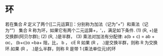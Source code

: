 # 环

若在集合 $R$ 定义了两个[[二元运算]]：分别称为加法（记为“+”）和乘法（记为“”）
集合 R 称为环，如果它有两个二元运算+，'，，满足如下条件.
(1) (R, +)是交换群(阿贝尔群);
(2) (R, .)是半群，
(3) 乘法对加法有分配律: a(b + c) = ab + αc，
(b+c)α =ba+ 阻，比， b ， cE R
如果 (R ， .)是交换半群，则称 R 为交换环.如果 (R ， .)是么半群，则称 R 是带
1 (乘法单位元)的环